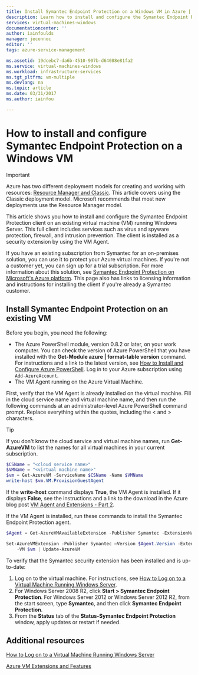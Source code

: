 ```yaml
---
title: Install Symantec Endpoint Protection on a Windows VM in Azure | Microsoft Docs
description: Learn how to install and configure the Symantec Endpoint Protection security extension on a new or existing Azure VM created with the Classic deployment model.
services: virtual-machines-windows
documentationcenter: ''
author: iainfoulds
manager: jeconnoc
editor: ''
tags: azure-service-management

ms.assetid: 19dcebc7-da6b-4510-907b-d64088e81fa2
ms.service: virtual-machines-windows
ms.workload: infrastructure-services
ms.tgt_pltfrm: vm-multiple
ms.devlang: na
ms.topic: article
ms.date: 03/31/2017
ms.author: iainfou

---
```


# How to install and configure Symantec Endpoint Protection on a Windows VM
> [!IMPORTANT] 
> Azure has two different deployment models for creating and working with resources: [Resource Manager and Classic](../../../resource-manager-deployment-model.md). This article covers using the Classic deployment model. Microsoft recommends that most new deployments use the Resource Manager model.

This article shows you how to install and configure the Symantec Endpoint Protection client on an existing virtual machine (VM) running Windows Server. This full client includes services such as virus and spyware protection, firewall, and intrusion prevention. The client is installed as a security extension by using the VM Agent.

If you have an existing subscription from Symantec for an on-premises solution, you can use it to protect your Azure virtual machines. If you're not a customer yet, you can sign up for a trial subscription. For more information about this solution, see [Symantec Endpoint Protection on Microsoft's Azure platform][Symantec]. This page also has links to licensing information and instructions for installing the client if you're already a Symantec customer.

## Install Symantec Endpoint Protection on an existing VM
Before you begin, you need the following:

* The Azure PowerShell module, version 0.8.2 or later, on your work computer. You can check the version of Azure PowerShell that you have installed with the **Get-Module azure | format-table version** command. For instructions and a link to the latest version, see [How to Install and Configure Azure PowerShell][PS]. Log in to your Azure subscription using `Add-AzureAccount`.
* The VM Agent running on the Azure Virtual Machine.

First, verify that the VM Agent is already installed on the virtual machine. Fill in the cloud service name and virtual machine name, and then run the following commands at an administrator-level Azure PowerShell command prompt. Replace everything within the quotes, including the < and > characters.

> [!TIP]
> If you don't know the cloud service and virtual machine names, run **Get-AzureVM** to list the names for all virtual machines in your current subscription.

```powershell
$CSName = "<cloud service name>"
$VMName = "<virtual machine name>"
$vm = Get-AzureVM -ServiceName $CSName -Name $VMName
write-host $vm.VM.ProvisionGuestAgent
```

If the **write-host** command displays **True**, the VM Agent is installed. If it displays **False**, see the instructions and a link to the download in the Azure blog post [VM Agent and Extensions - Part 2][Agent].

If the VM Agent is installed, run these commands to install the Symantec Endpoint Protection agent.

```powershell
$Agent = Get-AzureVMAvailableExtension -Publisher Symantec -ExtensionName SymantecEndpointProtection

Set-AzureVMExtension -Publisher Symantec –Version $Agent.Version -ExtensionName SymantecEndpointProtection \
    -VM $vm | Update-AzureVM
```

To verify that the Symantec security extension has been installed and is up-to-date:

1. Log on to the virtual machine. For instructions, see [How to Log on to a Virtual Machine Running Windows Server][Logon].
2. For Windows Server 2008 R2, click **Start > Symantec Endpoint Protection**. For Windows Server 2012 or Windows Server 2012 R2, from the start screen, type **Symantec**, and then click **Symantec Endpoint Protection**.
3. From the **Status** tab of the **Status-Symantec Endpoint Protection** window, apply updates or restart if needed.

## Additional resources
[How to Log on to a Virtual Machine Running Windows Server][Logon]

[Azure VM Extensions and Features][Ext]

<!--Link references-->
[Symantec]: http://www.symantec.com/connect/blogs/symantec-endpoint-protection-now-microsoft-azure

[Create]:tutorial.md

[PS]: /powershell/azureps-cmdlets-docs

[Agent]: http://go.microsoft.com/fwlink/p/?LinkId=403947

[Logon]:connect-logon.md

[Ext]: http://go.microsoft.com/fwlink/p/?linkid=390493
